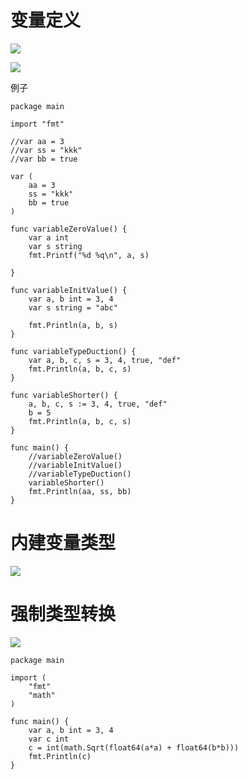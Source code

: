 #  变量定义





![](https://images.cnblogs.com/cnblogs_com/wangshuo1/1613306/o_220916133705_%E5%BE%AE%E4%BF%A1%E6%88%AA%E5%9B%BE_20220916213652.png)

![](https://images.cnblogs.com/cnblogs_com/wangshuo1/1613306/o_220916133859_%E5%BE%AE%E4%BF%A1%E6%88%AA%E5%9B%BE_20220916213837.png)



例子

```
package main

import "fmt"

//var aa = 3
//var ss = "kkk"
//var bb = true

var (
	aa = 3
	ss = "kkk"
	bb = true
)

func variableZeroValue() {
	var a int
	var s string
	fmt.Printf("%d %q\n", a, s)

}

func variableInitValue() {
	var a, b int = 3, 4
	var s string = "abc"

	fmt.Println(a, b, s)
}

func variableTypeDuction() {
	var a, b, c, s = 3, 4, true, "def"
	fmt.Println(a, b, c, s)
}

func variableShorter() {
	a, b, c, s := 3, 4, true, "def"
	b = 5
	fmt.Println(a, b, c, s)
}

func main() {
	//variableZeroValue()
	//variableInitValue()
	//variableTypeDuction()
	variableShorter()
	fmt.Println(aa, ss, bb)
}
```



# 内建变量类型



![](https://images.cnblogs.com/cnblogs_com/wangshuo1/1613306/o_220917011324_%E5%BE%AE%E4%BF%A1%E6%88%AA%E5%9B%BE_20220917091311.png)







# 强制类型转换

![](https://images.cnblogs.com/cnblogs_com/wangshuo1/1613306/o_220919045153_%E5%BE%AE%E4%BF%A1%E6%88%AA%E5%9B%BE_20220919125125.png)



```
package main

import (
	"fmt"
	"math"
)

func main() {
	var a, b int = 3, 4
	var c int
	c = int(math.Sqrt(float64(a*a) + float64(b*b)))
	fmt.Println(c)
}
```



























































